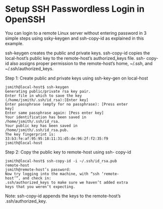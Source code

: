 # Setup SSH Passwordless Login in OpenSSHYou can login to a remote Linux server without entering password in 3 simple steps using ssky-keygen and ssh-copy-id as explained in this example.ssh-keygen creates the public and private keys. ssh-copy-id copies the local-host’s public key to the remote-host’s authorized_keys file. ssh- copy-id also assigns proper permission to the remote-host’s home, ~/.ssh, and ~/.ssh/authorized_keys.Step 1: Create public and private keys using ssh-key-gen on local-host```jsmith@local-host$ ssh-keygenGenerating public/private rsa key pair.Enter file in which to save the key(/home/jsmith/.ssh/id_rsa):[Enter key]Enter passphrase (empty for no passphrase): [Press enterkey]Enter same passphrase again: [Pess enter key]Your identification has been saved in/home/jsmith/.ssh/id_rsa.Your public key has been saved in/home/jsmith/.ssh/id_rsa.pub.The key fingerprint is:33:b3:fe:af:95:95:18:11:31:d5:de:96:2f:f2:35:f9jsmith@local-host```Step 2: Copy the public key to remote-host using ssh- copy-id```jsmith@local-host$ ssh-copy-id -i ~/.ssh/id_rsa.pubremote-hostjsmith@remote-host’s password:Now try logging into the machine, with “ssh ‘remote-host’”, and check in:.ssh/authorized_keys to make sure we haven’t added extrakeys that you weren’t expecting.```Note: ssh-copy-id appends the keys to the remote-host’s .ssh/authorized_key.